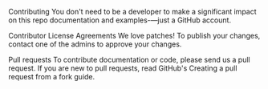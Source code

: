Contributing
You don't need to be a developer to make a significant impact on this repo documentation and examples-—just a GitHub account.

Contributor License Agreements
We love patches! To publish your changes, contact one of the admins to approve your changes.

Pull requests
To contribute documentation or code, please send us a pull request. If you are new to pull requests, read GitHub's Creating a pull request from a fork guide.
